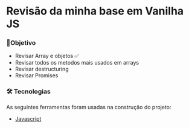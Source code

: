 # Revisão da minha base em Vanilha JS


### 📒Objetivo

- Revisar Array e objetos ✅
- Revisar todos os metodos mais usados em arrays
- Revisar destructuring 
- Revisar Promises


### 🛠 Tecnologias

As seguintes ferramentas foram usadas na construção do projeto:

- [Javascript](https://developer.mozilla.org/pt-BR/docs/Web/JavaScript/Reference/Global_Objects/Array)




